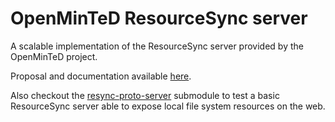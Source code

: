 OpenMinTeD ResourceSync server
======================================

A scalable implementation of the ResourceSync server provided by the OpenMinTeD
project.

Proposal and documentation available [here](docs/resourcesync.adoc).

Also checkout the [resync-proto-server](https://github.com/oacore/resync-proto-server) submodule to test a basic ResourceSync server
able to expose local file system resources on the web.
